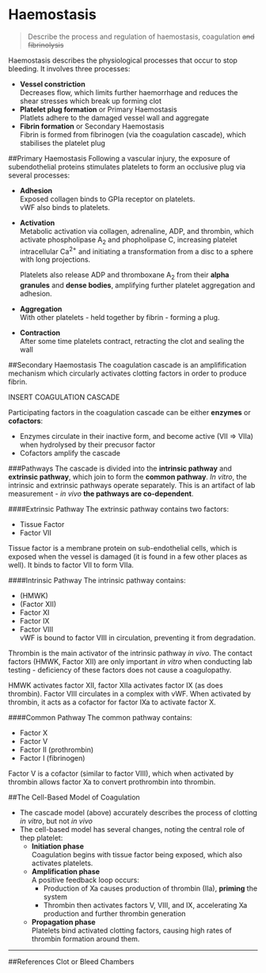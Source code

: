 # Haemostasis
> Describe the process and regulation of haemostasis, coagulation ~~and fibrinolysis~~

Haemostasis describes the physiological processes that occur to stop bleeding. It involves three processes:
* **Vessel constriction**  
  Decreases flow, which limits further haemorrhage and reduces the shear stresses which break up forming clot
* **Platelet plug formation** or Primary Haemostasis  
    Platlets adhere to the damaged vessel wall and aggregate
* **Fibrin formation** or Secondary Haemostasis  
    Fibrin is formed from fibrinogen (via the coagulation cascade), which stabilises the platelet plug


##Primary Haemostasis
Following a vascular injury, the exposure of subendothelial proteins stimulates platelets to form an occlusive plug via several processes:

* **Adhesion**  
    Exposed collagen binds to GPIa receptor on platelets.  
    vWF also binds to platelets.

* **Activation**  
    Metabolic activation via collagen, adrenaline, ADP, and thrombin, which activate phospholipase A<sub>2</sub> and phopholipase C, increasing platelet intracellular Ca<sup>2+</sup> and initiating a transformation from a disc to a sphere with long projections.

    Platelets also release ADP and thromboxane A<sub>2</sub> from their **alpha granules** and **dense bodies**, amplifying further platelet aggregation and adhesion.
    
* **Aggregation**  
With other platelets - held together by fibrin - forming a plug.

* **Contraction**  
  After some time platelets contract, retracting the clot and sealing the wall

##Secondary Haemostasis
The coagulation cascade is an amplifification mechanism which circularly activates clotting factors in order to produce fibrin.

INSERT COAGULATION CASCADE

Participating factors in the coagulation cascade can be either **enzymes** or **cofactors**:
* Enzymes circulate in their inactive form, and become active (VII ⇒ VIIa) when hydrolysed by their precusor factor
* Cofactors amplify the cascade

###Pathways
The cascade is divided into the **intrinsic pathway** and **extrinsic pathway**, which join to form the **common pathway**. *In vitro*, the intrinsic and extrinsic pathways operate separately. This is an artifact of lab measurement - *in vivo* **the pathways are co-dependent**.

####Extrinsic Pathway
The extrinsic pathway contains two factors:
* Tissue Factor
* Factor VII

Tissue factor is a membrane protein on sub-endothelial cells, which is exposed when the vessel is damaged (it is found in a few other places as well). It binds to factor VII to form VIIa.

####Intrinsic Pathway
The intrinsic pathway contains:
* (HMWK)
* (Factor XII)
* Factor XI
* Factor IX
* Factor VIII  
vWF is bound to factor VIII in circulation, preventing it from degradation.

Thrombin is the main activator of the intrinsic pathway *in vivo*. The contact factors (HMWK, Factor XII) are only important *in vitro* when conducting lab testing - deficiency of these factors does not cause a coagulopathy.

HMWK activates factor XII, factor XIIa activates factor IX (as does thrombin). Factor VIII circulates in a complex with vWF. When activated by thrombin, it acts as a cofactor for factor IXa to activate factor X.

####Common Pathway
The common pathway contains:
* Factor X
* Factor V
* Factor II (prothrombin)
* Factor I (fibrinogen)

Factor V is a cofactor (similar to factor VIII), which when activated by thrombin allows factor Xa to convert prothrombin into thrombin.


##The Cell-Based Model of Coagulation
* The cascade model (above) accurately describes the process of clotting *in vitro*, but not *in vivo*
* The cell-based model has several changes, noting the central role of thep platelet:
  * **Initiation phase**  
  Coagulation begins with tissue factor being exposed, which also activates platelets.
  * **Amplification phase**  
  A positive feedback loop occurs:
    * Production of Xa causes production of thrombin (IIa), **priming** the system
    * Thrombin then activates factors V, VIII, and IX, accelerating Xa production and further thrombin generation
  * **Propagation phase**  
  Platelets bind activated clotting factors, causing high rates of thrombin formation around them.
---
##References
Clot or Bleed
Chambers